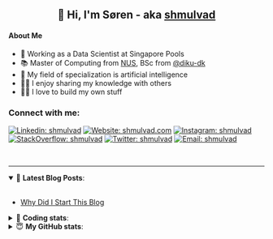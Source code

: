 <h2 align="center">
	👋 Hi, I'm Søren - aka <a href="https://shmulvad.com">shmulvad</a>
</h2>

#### About Me
- 🤖 Working as a Data Scientist at Singapore Pools
- 📚 Master of Computing from [NUS], BSc from [@diku-dk]
- 🧠 My field of specialization is artificial intelligence
- 👨‍🏫 I enjoy sharing my knowledge with others
- 👨‍💻 I love to build my own stuff

### Connect with me:

[![Linkedin: shmulvad](https://img.shields.io/badge/shmulvad-blue?style=flat&logo=Linkedin&logoColor=white)][linkedin]
[![Website: shmulvad.com](https://img.shields.io/badge/shmulvad.com-47CCCC?&style=flat&logo=Google-Chrome&logoColor=white)][website]
[![Instagram: shmulvad](https://img.shields.io/badge/-@shmulvad-purple?style=flat&logo=Instagram&logoColor=white)][instagram]
[![StackOverflow: shmulvad](https://img.shields.io/badge/shmulvad-FE7A16?style=flat&logo=stack-overflow&logoColor=white)][stackOverflow]
[![Twitter: shmulvad](https://img.shields.io/badge/@shmulvad-1ca0f1?style=flat&logo=twitter&logoColor=white)][twitter]
[![Email: shmulvad](https://img.shields.io/badge/shmulvad-D14836?style=flat&logo=gmail&logoColor=white)][mail]

<br />

---

<details open>
 <summary>📕 <b>Latest Blog Posts</b>: </summary>

<br>

<!-- BLOG-POST-LIST:START -->
- [Why Did I Start This Blog](https://shmulvad.com/blog/why-did-start-this-blog)
<!-- BLOG-POST-LIST:END -->

</details>

<!-- --- -->

<details>
 <summary>🤖 <b>Coding stats</b>: </summary>

<br>

NOTE: Doesn't track coding at work or work done in environments such as Jupyter Notebooks.

<!--START_SECTION:waka-->
![Code Time](http://img.shields.io/badge/Code%20Time-1%2C914%20hrs-blue)

**I'm a Night 🦉** 

```text
🌞 Morning                444 commits         ██░░░░░░░░░░░░░░░░░░░░░░░   09.18 % 
🌆 Daytime                1276 commits        ███████░░░░░░░░░░░░░░░░░░   26.37 % 
🌃 Evening                1966 commits        ██████████░░░░░░░░░░░░░░░   40.63 % 
🌙 Night                  1153 commits        ██████░░░░░░░░░░░░░░░░░░░   23.83 % 
```


📊 **This Week I Spent My Time On** 

```text
💬 Programming Languages: 
Python                   7 hrs 18 mins       ██████████████░░░░░░░░░░░   57.50 % 
SQL                      2 hrs 10 mins       ████░░░░░░░░░░░░░░░░░░░░░   17.06 % 
Other                    2 hrs 4 mins        ████░░░░░░░░░░░░░░░░░░░░░   16.31 % 
HTML                     21 mins             █░░░░░░░░░░░░░░░░░░░░░░░░   02.85 % 
INI                      17 mins             █░░░░░░░░░░░░░░░░░░░░░░░░   02.35 % 

🔥 Editors: 
VS Code                  8 hrs 29 mins       █████████████████░░░░░░░░   66.83 % 
Sublime Text             2 hrs 11 mins       ████░░░░░░░░░░░░░░░░░░░░░   17.23 % 
Zsh                      2 hrs 1 min         ████░░░░░░░░░░░░░░░░░░░░░   15.93 % 

🐱‍💻 Projects: 
otp-api                  5 hrs 5 mins        ██████████░░░░░░░░░░░░░░░   40.08 % 
Unknown Project          2 hrs 10 mins       ████░░░░░░░░░░░░░░░░░░░░░   17.09 % 
overvaagning-admin       1 hr 16 mins        ███░░░░░░░░░░░░░░░░░░░░░░   10.07 % 
Terminal                 58 mins             ██░░░░░░░░░░░░░░░░░░░░░░░   07.65 % 
otp-currency-updater     44 mins             █░░░░░░░░░░░░░░░░░░░░░░░░   05.85 % 
```


 Last Updated on 05/05/2023 18:40:19 UTC
<!--END_SECTION:waka-->

</details>

<!-- --- -->

<details>
 <summary>😇 <b>My GitHub stats</b>: </summary>

<br>

<img align="left" alt="shmulvad's Github Stats" src="https://github-readme-stats.vercel.app/api?username=shmulvad&show_icons=true&hide_border=true" />

</details>



[website]: https://shmulvad.com
[twitter]: https://twitter.com/shmulvad
[linkedin]: https://linkedin.com/in/shmulvad
[instagram]: https://instagram.com/shmulvad
[stackOverflow]: https://stackoverflow.com/users/9248793/shmulvad
[mail]: mailto:shmulvad@gmail.com
[@diku-dk]: https://github.com/diku-dk
[github]: https://github.com/shmulvad
[NUS]: https://www.nus.edu.sg